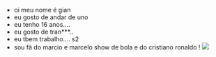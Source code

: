 - oi meu nome é gian
- eu gosto de andar de uno
- eu tenho 16 anos....
- eu gosto de tran***..
- eu tbem trabalho.... s2
- sou fã do marcio e marcelo show de bola e do cristiano  ronaldo
! [](https://media.tenor.com/hHzaHcQF9nUAAAAi/ronaldo-cristiano-ronaldo.gif)
 ![](https://media.tenor.com/NUeQ4SLh440AAAAM/saudi-league-al-shabab.gif)
